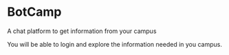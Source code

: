 # BotCamp
A chat platform to get information from your campus


You will be able to login and explore the information needed in you campus.
